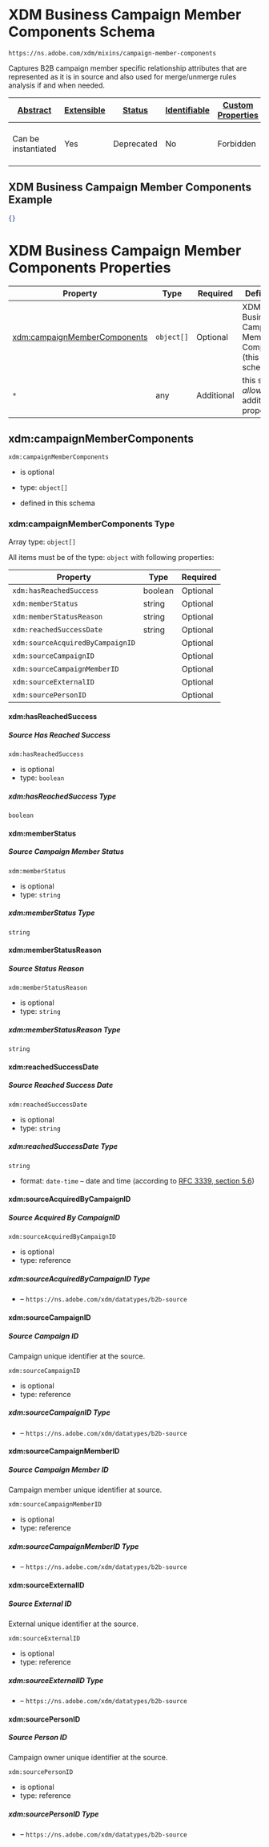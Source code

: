 
# XDM Business Campaign Member Components Schema

```
https://ns.adobe.com/xdm/mixins/campaign-member-components
```

Captures B2B campaign member specific relationship attributes that are represented as it is in source and also used for merge/unmerge rules analysis if and when needed.

| [Abstract](../../../abstract.md) | [Extensible](../../../extensions.md) | [Status](../../../status.md) | [Identifiable](../../../id.md) | [Custom Properties](../../../extensions.md) | [Additional Properties](../../../extensions.md) | Defined In |
|----------------------------------|--------------------------------------|------------------------------|--------------------------------|---------------------------------------------|-------------------------------------------------|------------|
| Can be instantiated | Yes | Deprecated | No | Forbidden | Permitted | [fieldgroups/campaign-member/campaign-member-components.schema.json](fieldgroups/campaign-member/campaign-member-components.schema.json) |

## XDM Business Campaign Member Components Example
```json
{}
```

# XDM Business Campaign Member Components Properties

| Property | Type | Required | Defined by |
|----------|------|----------|------------|
| [xdm:campaignMemberComponents](#xdmcampaignmembercomponents) | `object[]` | Optional | XDM Business Campaign Member Components (this schema) |
| `*` | any | Additional | this schema *allows* additional properties |

## xdm:campaignMemberComponents


`xdm:campaignMemberComponents`
* is optional
* type: `object[]`

* defined in this schema

### xdm:campaignMemberComponents Type


Array type: `object[]`

All items must be of the type:
`object` with following properties:


| Property | Type | Required |
|----------|------|----------|
| `xdm:hasReachedSuccess`| boolean | Optional |
| `xdm:memberStatus`| string | Optional |
| `xdm:memberStatusReason`| string | Optional |
| `xdm:reachedSuccessDate`| string | Optional |
| `xdm:sourceAcquiredByCampaignID`|  | Optional |
| `xdm:sourceCampaignID`|  | Optional |
| `xdm:sourceCampaignMemberID`|  | Optional |
| `xdm:sourceExternalID`|  | Optional |
| `xdm:sourcePersonID`|  | Optional |



#### xdm:hasReachedSuccess
##### Source Has Reached Success


`xdm:hasReachedSuccess`
* is optional
* type: `boolean`

##### xdm:hasReachedSuccess Type


`boolean`







#### xdm:memberStatus
##### Source Campaign Member Status


`xdm:memberStatus`
* is optional
* type: `string`

##### xdm:memberStatus Type


`string`








#### xdm:memberStatusReason
##### Source Status Reason


`xdm:memberStatusReason`
* is optional
* type: `string`

##### xdm:memberStatusReason Type


`string`








#### xdm:reachedSuccessDate
##### Source Reached Success Date


`xdm:reachedSuccessDate`
* is optional
* type: `string`

##### xdm:reachedSuccessDate Type


`string`
* format: `date-time` – date and time (according to [RFC 3339, section 5.6](http://tools.ietf.org/html/rfc3339))








#### xdm:sourceAcquiredByCampaignID
##### Source Acquired By CampaignID


`xdm:sourceAcquiredByCampaignID`
* is optional
* type: reference

##### xdm:sourceAcquiredByCampaignID Type


* []() – `https://ns.adobe.com/xdm/datatypes/b2b-source`







#### xdm:sourceCampaignID
##### Source Campaign ID

Campaign unique identifier at the source.

`xdm:sourceCampaignID`
* is optional
* type: reference

##### xdm:sourceCampaignID Type


* []() – `https://ns.adobe.com/xdm/datatypes/b2b-source`







#### xdm:sourceCampaignMemberID
##### Source Campaign Member ID

Campaign member unique identifier at source.

`xdm:sourceCampaignMemberID`
* is optional
* type: reference

##### xdm:sourceCampaignMemberID Type


* []() – `https://ns.adobe.com/xdm/datatypes/b2b-source`







#### xdm:sourceExternalID
##### Source External ID

External unique identifier at the source.

`xdm:sourceExternalID`
* is optional
* type: reference

##### xdm:sourceExternalID Type


* []() – `https://ns.adobe.com/xdm/datatypes/b2b-source`







#### xdm:sourcePersonID
##### Source Person ID

Campaign owner unique identifier at the source.

`xdm:sourcePersonID`
* is optional
* type: reference

##### xdm:sourcePersonID Type


* []() – `https://ns.adobe.com/xdm/datatypes/b2b-source`











